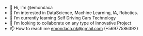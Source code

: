 - 👋 Hi, I’m @emondaca
- 👀 I’m interested in DataScience, Machine Learning, IA, Robotics.
- 🌱 I’m currently learning Self Driving Cars Technology
- 💞️ I’m looking to collaborate on any type of Innovative Project
- 📫 How to reach me emondaca.nk@gmail.com (+56977586392)

<!---
emondaca/emondaca is a ✨ special ✨ repository because its `README.md` (this file) appears on your GitHub profile.
You can click the Preview link to take a look at your changes.
--->
